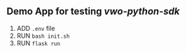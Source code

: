 ## Demo App for testing *vwo-python-sdk*

1. ADD `.env` file
2. RUN `bash init.sh` 
3. RUN `flask run`
